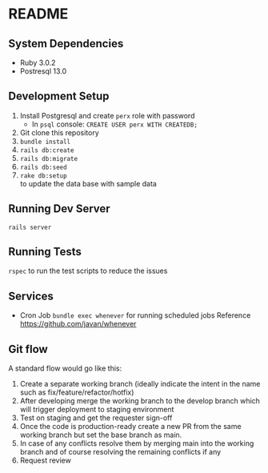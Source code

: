 # README
## System Dependencies
- Ruby 3.0.2
- Postresql 13.0
## Development Setup
1. Install Postgresql and create `perx` role with password
   - In `psql` console: `CREATE USER perx WITH CREATEDB;`
2. Git clone this repository
3. `bundle install`
4. `rails db:create` 
5. `rails db:migrate`
6. `rails db:seed`
7. `rake db:setup`<br>
to update the data base with sample data
## Running Dev Server
`rails server`
## Running Tests
`rspec` to run the test scripts to reduce the issues
## Services
- Cron Job `bundle exec whenever` for running scheduled jobs
  Reference https://github.com/javan/whenever
## Git flow
A standard flow would go like this:
1. Create a separate working branch (ideally indicate the intent in the name such as fix/feature/refactor/hotfix)
2. After developing merge the working branch to the develop branch which will trigger deployment to staging environment
3. Test on staging and get the requester sign-off
4. Once the code is production-ready create a new PR from the same working branch but set the base branch as main.
5. In case of any conflicts resolve them by merging main into the working branch and of course resolving the remaining conflicts if any
6. Request review